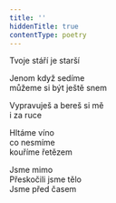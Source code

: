 ```yaml
---
title: ''
hiddenTitle: true
contentType: poetry
---
```


<section>

Tvoje stáří je starší

Jenom když sedíme  
můžeme si být ještě snem

</section>

<section>

Vypravuješ a bereš si mě  
i za ruce

</section>

<section>

Hltáme víno  
co nesmíme  
kouříme řetězem

</section>

<section>

Jsme mimo  
Přeskočili jsme tělo  
Jsme před časem

</section>
